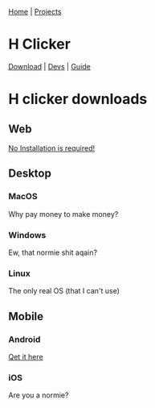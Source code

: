 [Home](/) | [Projects](/projects) 

# H Clicker

[Download](/projects/h-clicker/downloads) | [Devs](/projects/h-clicker/devs) | [Guide](/projects/h-clicker/guide) 

# H clicker downloads

## Web
[No Installation is required!](/h-clicker)

## Desktop

### MacOS
Why pay money to make money?

### Windows 
Ew, that normie shit aqain?

### Linux
The only real OS (that I can't use)

## Mobile

### Android
[Qet it here](https://play.google.com/store/apps/details?id=me.dnorhoj.h_clicker&hl=en_US)

### iOS
Are you a normie?